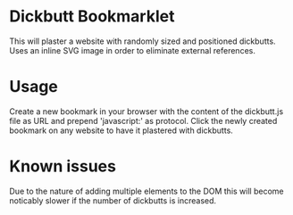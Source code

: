 # Dickbutt Bookmarklet
This will plaster a website with randomly sized and positioned dickbutts. Uses an inline SVG image in order to eliminate external references.

# Usage
Create a new bookmark in your browser with the content of the dickbutt.js file as URL and prepend 'javascript:' as protocol. Click the newly created bookmark on any website to have it plastered with dickbutts.

# Known issues
Due to the nature of adding multiple elements to the DOM this will become noticably slower if the number of dickbutts is increased.